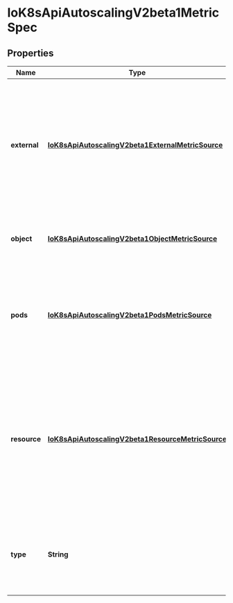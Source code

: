 
# IoK8sApiAutoscalingV2beta1MetricSpec

## Properties
Name | Type | Description | Notes
------------ | ------------- | ------------- | -------------
**external** | [**IoK8sApiAutoscalingV2beta1ExternalMetricSource**](IoK8sApiAutoscalingV2beta1ExternalMetricSource.md) | external refers to a global metric that is not associated with any Kubernetes object. It allows autoscaling based on information coming from components running outside of cluster (for example length of queue in cloud messaging service, or QPS from loadbalancer running outside of cluster). |  [optional]
**object** | [**IoK8sApiAutoscalingV2beta1ObjectMetricSource**](IoK8sApiAutoscalingV2beta1ObjectMetricSource.md) | object refers to a metric describing a single kubernetes object (for example, hits-per-second on an Ingress object). |  [optional]
**pods** | [**IoK8sApiAutoscalingV2beta1PodsMetricSource**](IoK8sApiAutoscalingV2beta1PodsMetricSource.md) | pods refers to a metric describing each pod in the current scale target (for example, transactions-processed-per-second).  The values will be averaged together before being compared to the target value. |  [optional]
**resource** | [**IoK8sApiAutoscalingV2beta1ResourceMetricSource**](IoK8sApiAutoscalingV2beta1ResourceMetricSource.md) | resource refers to a resource metric (such as those specified in requests and limits) known to Kubernetes describing each pod in the current scale target (e.g. CPU or memory). Such metrics are built in to Kubernetes, and have special scaling options on top of those available to normal per-pod metrics using the \&quot;pods\&quot; source. |  [optional]
**type** | **String** | type is the type of metric source.  It should be one of \&quot;Object\&quot;, \&quot;Pods\&quot; or \&quot;Resource\&quot;, each mapping to a matching field in the object. | 



